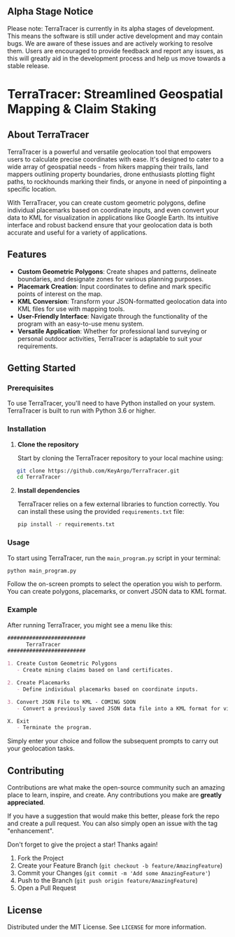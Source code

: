 ## Alpha Stage Notice
Please note: TerraTracer is currently in its alpha stages of development. This means the software is still under active development and may contain bugs. We are aware of these issues and are actively working to resolve them. Users are encouraged to provide feedback and report any issues, as this will greatly aid in the development process and help us move towards a stable release.

# TerraTracer: Streamlined Geospatial Mapping & Claim Staking

## About TerraTracer

TerraTracer is a powerful and versatile geolocation tool that empowers users to calculate precise coordinates with ease. It's designed to cater to a wide array of geospatial needs - from hikers mapping their trails, land mappers outlining property boundaries, drone enthusiasts plotting flight paths, to rockhounds marking their finds, or anyone in need of pinpointing a specific location.

With TerraTracer, you can create custom geometric polygons, define individual placemarks based on coordinate inputs, and even convert your data to KML for visualization in applications like Google Earth. Its intuitive interface and robust backend ensure that your geolocation data is both accurate and useful for a variety of applications.

## Features

- **Custom Geometric Polygons**: Create shapes and patterns, delineate boundaries, and designate zones for various planning purposes.
- **Placemark Creation**: Input coordinates to define and mark specific points of interest on the map.
- **KML Conversion**: Transform your JSON-formatted geolocation data into KML files for use with mapping tools.
- **User-Friendly Interface**: Navigate through the functionality of the program with an easy-to-use menu system.
- **Versatile Application**: Whether for professional land surveying or personal outdoor activities, TerraTracer is adaptable to suit your requirements.

## Getting Started

### Prerequisites

To use TerraTracer, you'll need to have Python installed on your system. TerraTracer is built to run with Python 3.6 or higher.

### Installation

1. **Clone the repository**

   Start by cloning the TerraTracer repository to your local machine using:

```bash
   git clone https://github.com/KeyArgo/TerraTracer.git
   cd TerraTracer
```

2. **Install dependencies**
    
    TerraTracer relies on a few external libraries to function correctly. You can install these using the provided `requirements.txt` file:
    
    ```bash
    pip install -r requirements.txt
    ```
    

### Usage

To start using TerraTracer, run the `main_program.py` script in your terminal:

```bash
python main_program.py
```

Follow the on-screen prompts to select the operation you wish to perform. You can create polygons, placemarks, or convert JSON data to KML format.

### Example

After running TerraTracer, you might see a menu like this:

```markdown
#########################
      TerraTracer       
#########################

1. Create Custom Geometric Polygons
   - Create mining claims based on land certificates.

2. Create Placemarks
   - Define individual placemarks based on coordinate inputs.

3. Convert JSON File to KML - COMING SOON
   - Convert a previously saved JSON data file into a KML format for visualization in tools like Google Earth.

X. Exit
   - Terminate the program.
```

Simply enter your choice and follow the subsequent prompts to carry out your geolocation tasks.

## Contributing

Contributions are what make the open-source community such an amazing place to learn, inspire, and create. Any contributions you make are **greatly appreciated**.

If you have a suggestion that would make this better, please fork the repo and create a pull request. You can also simply open an issue with the tag "enhancement".

Don't forget to give the project a star! Thanks again!

1. Fork the Project
2. Create your Feature Branch (`git checkout -b feature/AmazingFeature`)
3. Commit your Changes (`git commit -m 'Add some AmazingFeature'`)
4. Push to the Branch (`git push origin feature/AmazingFeature`)
5. Open a Pull Request

## License

Distributed under the MIT License. See `LICENSE` for more information.
